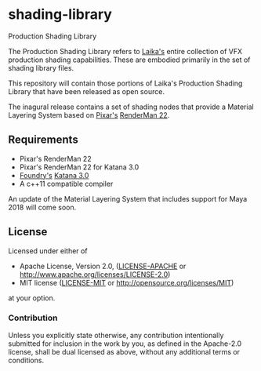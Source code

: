 # shading-library
Production Shading Library

The Production Shading Library refers to [Laika's](https://www.laika.com) entire collection of VFX production shading capabilities. These are embodied primarily in the set of shading library files.

This repository will contain those portions of Laika's Production Shading Library that have been released as open source.

The inagural release contains a set of shading nodes that provide a Material Layering System based on [Pixar's](https://www.pixar.com) [RenderMan 22](https://renderman.pixar.com/product).

## Requirements
* Pixar's RenderMan 22
* Pixar's RenderMan 22 for Katana 3.0
* [Foundry's](https://www.foundry.com) [Katana 3.0](https://www.foundry.com/products/katana)
* A c++11 compatible compiler

An update of the Material Layering System that includes support for Maya 2018 will come soon.

## License
Licensed under either of

 * Apache License, Version 2.0, ([LICENSE-APACHE](LICENSE-APACHE) or http://www.apache.org/licenses/LICENSE-2.0)
 * MIT license ([LICENSE-MIT](LICENSE-MIT) or http://opensource.org/licenses/MIT)

at your option.

### Contribution
Unless you explicitly state otherwise, any contribution intentionally submitted
for inclusion in the work by you, as defined in the Apache-2.0 license, shall be dual licensed as above, without any
additional terms or conditions.

